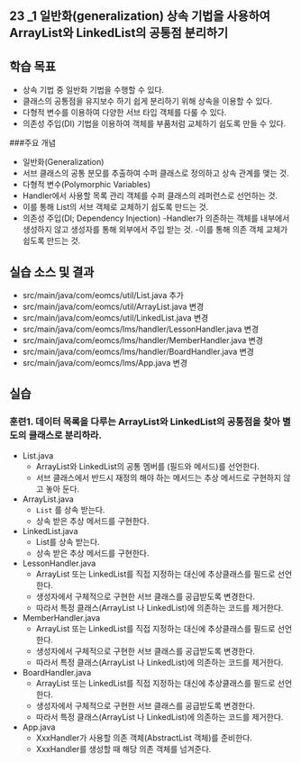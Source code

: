 ## 23 _1 일반화(generalization) 상속 기법을 사용하여 ArrayList와 LinkedList의 공통점 분리하기

## 학습 목표

- 상속 기법 중 일반화 기법을 수행할 수 있다.
- 클래스의 공통점을 유지보수 하기 쉽게 분리하기 위해 상속을 이용할 수 있다.
- 다형적 변수를 이용하여 다양한 서브 타입 객체를 다룰 수 있다.
- 의존성 주입(DI) 기법을 이용하여 객체를 부품처럼 교체하기 쉽도록 만들 수 있다.

###주요 개념

- 일반화(Generalization)
 - 서브 클래스의 공통 분모를 추출하여 수퍼 클래스로 정의하고 상속 관계를 맺는 것.
- 다형적 변수(Polymorphic Variables)
 - Handler에서 사용할 목록 관리 객체를 수퍼 클래스의 레퍼런스로 선언하는 것.
 - 이를 통해 List의 서브 객체로 교체하기 쉽도록 만드는 것.
- 의존성 주입(DI; Dependency Injection)
  -Handler가 의존하는 객체를 내부에서 생성하지 않고 생성자를 통해 외부에서 주입 받는 것.
  -이를 통해 의존 객체 교체가 쉽도록 만드는 것.

## 실습 소스 및 결과

- src/main/java/com/eomcs/util/List.java 추가
- src/main/java/com/eomcs/util/ArrayList.java 변경
- src/main/java/com/eomcs/util/LinkedList.java 변경
- src/main/java/com/eomcs/lms/handler/LessonHandler.java 변경
- src/main/java/com/eomcs/lms/handler/MemberHandler.java 변경
- src/main/java/com/eomcs/lms/handler/BoardHandler.java 변경
- src/main/java/com/eomcs/lms/App.java 변경

## 실습

### 훈련1. 데이터 목록을 다루는 ArrayList와 LinkedList의 공통점을 찾아 별도의 클래스로 분리하라.

- List.java
    - ArrayList와 LinkedList의 공통 멤버를 (필드와 메서드)를 선언한다.
    - 서브 클래스에서 반드시 재정의 해야 하는 메서드는 추상 메서드로 구현하지 않고 놓아 둔다.
- ArrayList.java
    - `List` 를 상속 받는다.
    - 상속 받은 추상 메서드를 구현한다.
- LinkedList.java
    - List를 상속 받는다.
    - 상속 받은 추상 메서드를 구현한다.
- LessonHandler.java
    - ArrayList 또는 LinkedList를 직접 지정하는 대신에 추상클래스를 필드로 선언한다.
    - 생성자에서 구체적으로 구현한 서브 클래스를 공급받도록 변경한다.
    - 따라서 특정 클래스(ArrayList 나 LinkedList)에 의존하는 코드를 제거한다.
- MemberHandler.java
    - ArrayList 또는 LinkedList를 직접 지정하는 대신에 추상클래스를 필드로 선언한다.
    - 생성자에서 구체적으로 구현한 서브 클래스를 공급받도록 변경한다.
    - 따라서 특정 클래스(ArrayList 나 LinkedList)에 의존하는 코드를 제거한다.
- BoardHandler.java
    - ArrayList 또는 LinkedList를 직접 지정하는 대신에 추상클래스를 필드로 선언한다.
    - 생성자에서 구체적으로 구현한 서브 클래스를 공급받도록 변경한다.
    - 따라서 특정 클래스(ArrayList 나 LinkedList)에 의존하는 코드를 제거한다.
- App.java
    - XxxHandler가 사용할 의존 객체(AbstractList 객체)를 준비한다.
    - XxxHandler를 생성할 때 해당 의존 객체를 넘겨준다.
